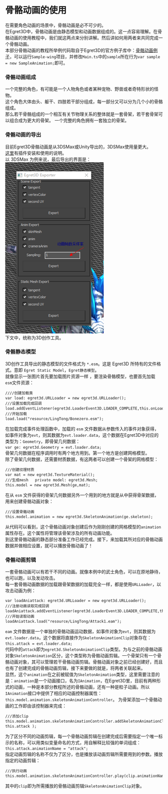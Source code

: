 # 骨骼动画的使用

在需要角色动画的场景中，骨骼动画是必不可少的。       
在Egret3D中，骨骼动画是由静态模型和动画数据组成的。这一点容易理解。在骨骼动画的使用教程中，我们就这两点来分别讲解。然后讲如何用两者来共同完成一个骨骼动画。     
本部分骨骼动画的教程所举例代码取自于Egret3D的官方例子库中：[骨骼动画例子](https://github.com/egret-labs/egret-3d/blob/master/Sample-wing/src/SampleAnimation.ts)，可以运行`Sample-wing`项目，并修改`Main.ts`中的`sample`所在行为`var sample = new SampleAnimation;`即可。        

### 骨骼动画组成      
一个完整的角色，有可能是一个人物角色或者某种宠物、野兽或者奇特形状的怪物。     
这个角色大体由头、躯干、四肢若干部分组成，每一部分又可以分为几个小的骨骼组成。   
那么若干骨骼组成的一个相互有关节物理关系的整体就是一套骨架，若干套骨架可以组合成为更大的骨架。
一个完整的角色拥有一套独立的骨架。    

### 骨骼动画的导出    
目前Egret3D骨骼动画是从3DSMax或Unity导出的，3DSMax使用量更大。     
[这里](https://github.com/egret-labs/egret-3d/tree/master/ExportTools/3Dmax%20Export%20tool)有插件安装和使用的说明。       
以 3DSMax 为例来说，最后导出的界面是：    
![image](575cd8ceb9cf4.png)    
下文中，统称为3D创作工具。

### 骨骼静态模型          
3D创作工具导出的静态模型的文件格式为 `*.esm`。这是 Egret3D 所特有的文件格式。意即 `Egret Static Model`，`Egret静态模型`。    
就像显示一张图片首先要加载图片资源一样 ，要渲染骨骼模型，也要首先加载 `esm`文件资源：
```
////创建加载类
var load: egret3d.URLLoader = new egret3d.URLLoader();
///设置加载完成回调
load.addEventListener(egret3d.LoaderEvent3D.LOADER_COMPLETE,this.onLoad,this);
///开始加载
load.load("resource/LingTong/Bonezero.esm");
```     
在加载完成事件处理函数中，加载的 `esm` 文件数据从参数传入的事件对象获得，如事件对象为`evt`，则其数据为`evt.loader.data`，这个数据在Egret3D中对应的类型为：`Geometry`，即骨架几何数据：     
`var ge: egret3d.Geometry = evt.loader.data;`      
骨架几何数据在程序调用时有两个地方用到。第一个地方是创建网格模型。         
除了骨架几何数据，还需要材质数据，有这两者可以创建一个骨架的网格模型：   
```
///创建纹理材质
var mat = new egret3d.TextureMaterial();
///生成mesh   private model: egret3d.Mesh;
this.model = new egret3d.Mesh(ge,mat);
```       
在从 `esm` 文件获得的骨架几何数据另外一个用到的地方就是从中获得骨架数据，用来创建骨骼动画对象：   
```
///设置骨骼动画
this.model.animation = new egret3d.SkeletonAnimation(ge.skeleton);
```     
从代码可以看到，这个骨骼动画对象创建后作为刚刚创建的网格模型的`animation`属性存在。这个属性将管理该骨架涉及的所有动画功能。    
到这里骨骼动画的静态部分准备工作已经完成。接下，来加载其所对应的骨骼动画数据并做相应设置，就可以播放骨骼动画了！     

### 骨骼动画剪辑      
一套骨骼动画可以有若干不同的动画。就像本例中的武士角色，可以在原地静待，也可以跑，以及发动攻击。   
每一套骨骼动画数据的加载跟骨架数据的加载完全一样，都是使用`URLLoader`，以攻击动画为例：
```
var loadAniattack: egret3d.URLLoader = new egret3d.URLLoader();
///注册动画读取完成回调
loadAniattack.addEventListener(egret3d.LoaderEvent3D.LOADER_COMPLETE,this.onAnimationattack,this);
///开始读取动画
loadAniattack.load("resource/LingTong/Attack1.eam");
```
`eam` 文件数据是一个单独的骨骼动画运动数据，如事件对象为`evt`，则其数据为`evt.loader.data`，这个数据将直接作为`SkeletonAnimationClip`对象存在：     
`this.attack = evt.loader.data;`      
代码中的`attack`即为`egret3d.SkeletonAnimationClip`类型。为与之前的骨骼动画对象`SkeletonAnimation`区分，这个类型称为骨骼动画剪辑。一个骨架只有一个骨骼动画对象，其可以管理若干骨骼动画剪辑。骨骼动画对象之前已经创建好，而且也有了创建完成的骨骼动画剪辑，接下来要做的就是，将两者关联起来。     
显然，这个`animation`在之前被赋值为`SkeletonAnimation`类型，这里需要注意的是：`animation`是一个动画接口，名为`IAnimation`，在Egret3D里，目前有两种形式的动画，一种是本部分教程所述的骨骼动画，还有一种是粒子动画。所以`IAnimation`接口中提供了相应的动画控制器属性：`this.model.animation.skeletonAnimationController`。
为骨架添加一个骨骼动画的工作即由该控制器来完成：         
```
///添加clip
this.model.animation.skeletonAnimationController.addSkeletonAnimationClip( this.attack );
```
为了区分不同的动画剪辑，每一个骨骼动画剪辑在创建完成后需要指定一个唯一标示的名称，可以用类似变量命名的方式，用自解释比较强的单词组成：   
`this.attack.animationName = "attack";`    
指定动画剪辑的名称不仅为了区分，也是播放该动画剪辑所需要用到的参数。播放指定的动画剪辑：   
```
///执行动画
this.model.animation.skeletonAnimationController.play(clip.animationName);
```    
其中的`clip`即为所需播放的骨骼动画剪辑`SkeletonAnimationClip`对象。

